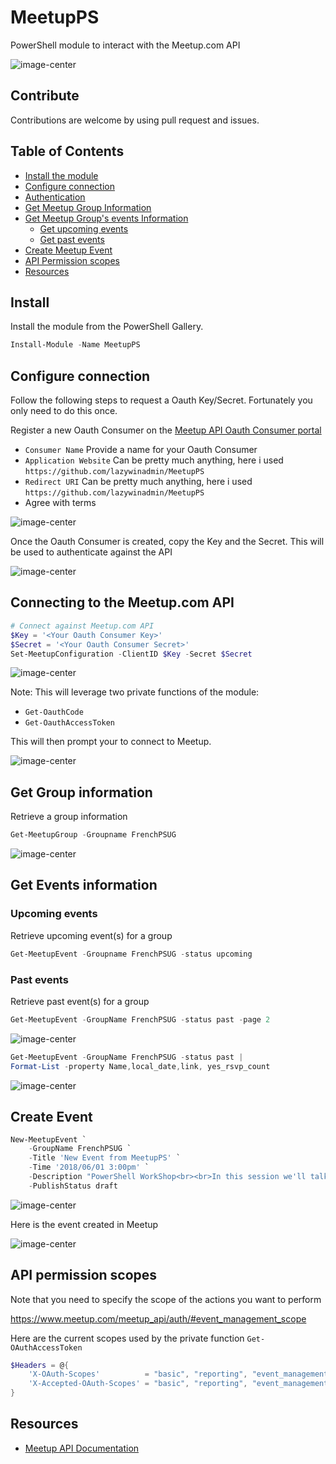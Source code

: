 # MeetupPS

PowerShell module to interact with the Meetup.com API

![image-center](/media/meetupAPI3.png)

## Contribute

Contributions are welcome by using pull request and issues.

## Table of Contents

* [Install the module](#Install)
* [Configure connection](#Configure)
* [Authentication](#Authentication)
* [Get Meetup Group Information](#GetGroupInfo)
* [Get Meetup Group's events Information](#GetEventInfo)
  * [Get upcoming events](#GetupcomingEventInfo)
  * [Get past events](#GetpastEventInfo)
* [Create Meetup Event](#CreateEvent)
* [API Permission scopes](#APIPermissionScopes)
* [Resources](#Resources)

<a name="Install"/>

## Install

Install the module from the PowerShell Gallery.

```powershell
Install-Module -Name MeetupPS
```

<a name="Configure"/>

## Configure connection

Follow the following steps to request a Oauth Key/Secret.
Fortunately you only need to do this once.

Register a new Oauth Consumer on the [Meetup API Oauth Consumer portal](https://secure.meetup.com/meetup_api/oauth_consumers/)

* `Consumer Name` Provide a name for your Oauth Consumer
* `Application Website` Can be pretty much anything, here i used `https://github.com/lazywinadmin/MeetupPS`
* `Redirect URI` Can be pretty much anything, here i used `https://github.com/lazywinadmin/MeetupPS`
* Agree with terms

![image-center](/media/MeetupPS-RegisterOauthConsumer01.png)

Once the Oauth Consumer is created, copy the Key and the Secret. This will be used to authenticate against the API

![image-center](/media/MeetupPS-RegisterOauthConsumer02.png)

<a name="Authentication"/>

## Connecting to the Meetup.com API

```powershell
# Connect against Meetup.com API
$Key = '<Your Oauth Consumer Key>'
$Secret = '<Your Oauth Consumer Secret>'
Set-MeetupConfiguration -ClientID $Key -Secret $Secret
```

![image-center](/media/MeetupPS-Set-MeetupConfiguration01.png)

Note: This will leverage two private functions of the module:

* `Get-OauthCode`
* `Get-OauthAccessToken`

This will then prompt your to connect to Meetup.

![image-center](/media/MeetupPS-Set-MeetupConfiguration02.png)

<a name="GetGroupInfo"/>

## Get Group information

Retrieve a group information

```powershell
Get-MeetupGroup -Groupname FrenchPSUG
```

![image-center](/media/MeetupPS-Get-MeetupGroup01.png)

<a name="GetEventInfo"/>

## Get Events information

<a name="GetupcomingEventInfo"/>

### Upcoming events

Retrieve upcoming event(s) for a group

```powershell
Get-MeetupEvent -Groupname FrenchPSUG -status upcoming
```

<a name="GetpastEventInfo"/>

### Past events

Retrieve past event(s) for a group

```powershell
Get-MeetupEvent -GroupName FrenchPSUG -status past -page 2
```

![image-center](/media/MeetupPS-Get-MeetupEvent03.png)

```powershell
Get-MeetupEvent -GroupName FrenchPSUG -status past |
Format-List -property Name,local_date,link, yes_rsvp_count
```

![image-center](/media/MeetupPS-Get-MeetupEvent04.png)

<a name="CreateEvent"/>

## Create Event

```powershell
New-MeetupEvent `
    -GroupName FrenchPSUG `
    -Title 'New Event from MeetupPS' `
    -Time '2018/06/01 3:00pm' `
    -Description "PowerShell WorkShop<br><br>In this session we'll talk about ..." `
    -PublishStatus draft
```

![image-center](/media/MeetupPS-New-MeetupEvent01.png)

Here is the event created in Meetup

![image-center](/media/MeetupPS-New-MeetupEvent02.png)

<a name="APIPermissionScopes"/>

## API permission scopes

Note that you need to specify the scope of the actions you want to perform

https://www.meetup.com/meetup_api/auth/#event_management_scope

Here are the current scopes used by the private function `Get-OAuthAccessToken`

```powershell
$Headers = @{
    'X-OAuth-Scopes'          = "basic", "reporting", "event_management"
    'X-Accepted-OAuth-Scopes' = "basic", "reporting", "event_management"
}
```

<a name="Resources"/>

## Resources

* [Meetup API Documentation](https://www.meetup.com/meetup_api/docs/)
